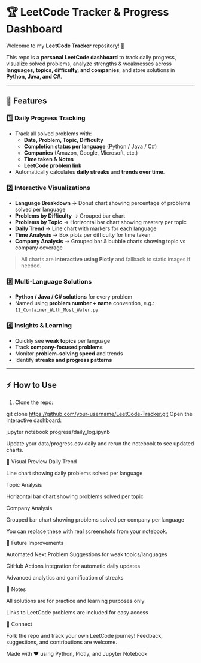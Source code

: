 # 🏆 LeetCode Tracker & Progress Dashboard

Welcome to my **LeetCode Tracker** repository! 🚀  

This repo is a **personal LeetCode dashboard** to track daily progress, visualize solved problems, analyze strengths & weaknesses across **languages, topics, difficulty, and companies**, and store solutions in **Python, Java, and C#**.

---

## 🎯 Features

### **1️⃣ Daily Progress Tracking**
- Track all solved problems with:
  - **Date, Problem, Topic, Difficulty**
  - **Completion status per language** (Python / Java / C#)
  - **Companies** (Amazon, Google, Microsoft, etc.)
  - **Time taken & Notes**
  - **LeetCode problem link**  
- Automatically calculates **daily streaks** and **trends over time**.

### **2️⃣ Interactive Visualizations**
- **Language Breakdown** → Donut chart showing percentage of problems solved per language  
- **Problems by Difficulty** → Grouped bar chart  
- **Problems by Topic** → Horizontal bar chart showing mastery per topic  
- **Daily Trend** → Line chart with markers for each language  
- **Time Analysis** → Box plots per difficulty for time taken  
- **Company Analysis** → Grouped bar & bubble charts showing topic vs company coverage  

> All charts are **interactive using Plotly** and fallback to static images if needed.

### **3️⃣ Multi-Language Solutions**
- **Python / Java / C# solutions** for every problem
- Named using **problem number + name** convention, e.g.:  
  `11_Container_With_Most_Water.py`  

### **4️⃣ Insights & Learning**
- Quickly see **weak topics** per language  
- Track **company-focused problems**  
- Monitor **problem-solving speed** and trends  
- Identify **streaks and progress patterns**

---

## ⚡ How to Use

1. Clone the repo:

git clone https://github.com/your-username/LeetCode-Tracker.git
Open the interactive dashboard:

jupyter notebook progress/daily_log.ipynb


Update your data/progress.csv daily and rerun the notebook to see updated charts.

🌟 Visual Preview
Daily Trend


Line chart showing daily problems solved per language

Topic Analysis


Horizontal bar chart showing problems solved per topic

Company Analysis


Grouped bar chart showing problems solved per company per language

You can replace these with real screenshots from your notebook.

🔮 Future Improvements

Automated Next Problem Suggestions for weak topics/languages

GitHub Actions integration for automatic daily updates

Advanced analytics and gamification of streaks

📌 Notes

All solutions are for practice and learning purposes only

Links to LeetCode problems are included for easy access

👋 Connect

Fork the repo and track your own LeetCode journey!
Feedback, suggestions, and contributions are welcome.

Made with ❤️ using Python, Plotly, and Jupyter Notebook


